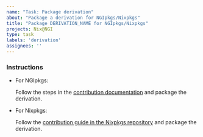 ```yaml
---
name: "Task: Package derivation"
about: "Package a derivation for NGIpkgs/Nixpkgs"
title: "Package DERIVATION_NAME for NGIpkgs/Nixpkgs"
projects: Nix@NGI
type: task
labels: 'derivation'
assignees: ''
---
```


### Instructions

- For NGIpkgs:

  Follow the steps in the [contribution documentation](https://github.com/ngi-nix/ngipkgs/blob/main/CONTRIBUTING.md#how-to-create-pull-requests-to-ngipkgs) and package the derivation.

- For Nixpkgs:

  Follow the [contribution guide in the Nixpkgs repository](https://github.com/NixOS/nixpkgs/blob/master/pkgs/README.md#quick-start-to-adding-a-package) and package the derivation.
